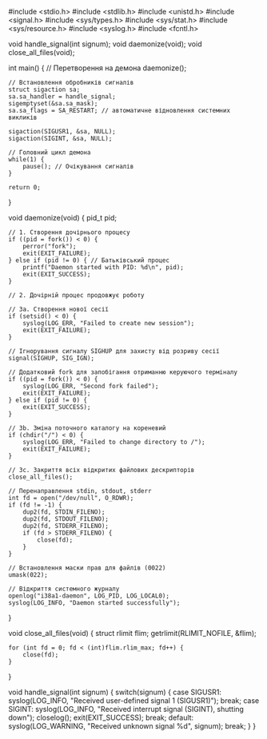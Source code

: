 #include <stdio.h>
#include <stdlib.h>
#include <unistd.h>
#include <signal.h>
#include <sys/types.h>
#include <sys/stat.h>
#include <sys/resource.h>
#include <syslog.h>
#include <fcntl.h>

void handle_signal(int signum);
void daemonize(void);
void close_all_files(void);

int main() {
    // Перетворення на демона
    daemonize();
    
    // Встановлення обробників сигналів
    struct sigaction sa;
    sa.sa_handler = handle_signal;
    sigemptyset(&sa.sa_mask);
    sa.sa_flags = SA_RESTART; // автоматичне відновлення системних викликів
    
    sigaction(SIGUSR1, &sa, NULL);
    sigaction(SIGINT, &sa, NULL);
    
    // Головний цикл демона
    while(1) {
        pause(); // Очікування сигналів
    }
    
    return 0;
}

void daemonize(void) {
    pid_t pid;
    
    // 1. Створення дочірнього процесу
    if ((pid = fork()) < 0) {
        perror("fork");
        exit(EXIT_FAILURE);
    } else if (pid != 0) { // Батьківський процес
        printf("Daemon started with PID: %d\n", pid);
        exit(EXIT_SUCCESS);
    }
    
    // 2. Дочірній процес продовжує роботу
    
    // 3a. Створення нової сесії
    if (setsid() < 0) {
        syslog(LOG_ERR, "Failed to create new session");
        exit(EXIT_FAILURE);
    }
    
    // Ігнорування сигналу SIGHUP для захисту від розриву сесії
    signal(SIGHUP, SIG_IGN);
    
    // Додатковий fork для запобігання отриманню керуючого терміналу
    if ((pid = fork()) < 0) {
        syslog(LOG_ERR, "Second fork failed");
        exit(EXIT_FAILURE);
    } else if (pid != 0) {
        exit(EXIT_SUCCESS);
    }
    
    // 3b. Зміна поточного каталогу на кореневий
    if (chdir("/") < 0) {
        syslog(LOG_ERR, "Failed to change directory to /");
        exit(EXIT_FAILURE);
    }
    
    // 3c. Закриття всіх відкритих файлових дескрипторів
    close_all_files();
    
    // Перенаправлення stdin, stdout, stderr
    int fd = open("/dev/null", O_RDWR);
    if (fd != -1) {
        dup2(fd, STDIN_FILENO);
        dup2(fd, STDOUT_FILENO);
        dup2(fd, STDERR_FILENO);
        if (fd > STDERR_FILENO) {
            close(fd);
        }
    }
    
    // Встановлення маски прав для файлів (0022)
    umask(022);
    
    // Відкриття системного журналу
    openlog("i38a1-daemon", LOG_PID, LOG_LOCAL0);
    syslog(LOG_INFO, "Daemon started successfully");
}

void close_all_files(void) {
    struct rlimit flim;
    getrlimit(RLIMIT_NOFILE, &flim);
    
    for (int fd = 0; fd < (int)flim.rlim_max; fd++) {
        close(fd);
    }
}

void handle_signal(int signum) {
    switch(signum) {
        case SIGUSR1:
            syslog(LOG_INFO, "Received user-defined signal 1 (SIGUSR1)");
            break;
        case SIGINT:
            syslog(LOG_INFO, "Received interrupt signal (SIGINT), shutting down");
            closelog();
            exit(EXIT_SUCCESS);
            break;
        default:
            syslog(LOG_WARNING, "Received unknown signal %d", signum);
            break;
    }
}
